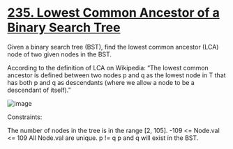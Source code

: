 # [235. Lowest Common Ancestor of a Binary Search Tree](https://leetcode.com/problems/lowest-common-ancestor-of-a-binary-search-tree/description/)

Given a binary search tree (BST), find the lowest common ancestor (LCA) node of two given nodes in the BST.

According to the definition of LCA on Wikipedia: “The lowest common ancestor is defined between two nodes p and q as the lowest node in T that has both p and q as descendants (where we allow a node to be a descendant of itself).”

![image](https://github.com/Trilochna/NeetCode150/assets/97858274/b7aae1c2-6cc2-4bd8-a2dc-2915d34ade47)


Constraints:

The number of nodes in the tree is in the range [2, 105].
-109 <= Node.val <= 109
All Node.val are unique.
p != q
p and q will exist in the BST.
